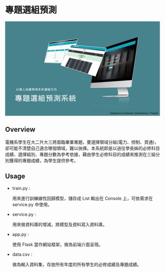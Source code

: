 # 專題選組預測

![overview](static/readme/Overview.png)

## Overview

電機系學生在大二升大三將面臨畢業專題，要選擇領域分組(電力、控制、資通)，卻可能不清楚自己適合哪個領域，難以抉擇。本系統即是以過往學長姊的必修科目成績、選擇組別、專題分數為參考依據，藉由學生必修科目的成績來推測在三組分別獲得的專題成績，為學生提供參考。

## Usage

- train.py :

    用來進行訓練線性回歸模型，儲存成 List 輸出在 Console 上，可依需求在 service.py 中使用。

- service.py :

    用來做資料庫的增減，將模型及資料寫入資料庫。

- app.py :

    使用 Flask 當作網站框架，做為前端介面呈現。

- data.csv :

    做為輸入資料集，存放所有年度的所有學生的必修成績及專題成績。
